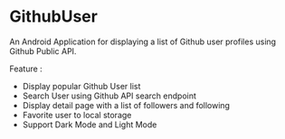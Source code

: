 # GithubUser

An Android Application for displaying a list of Github user profiles using Github Public API.

Feature :
- Display popular Github User list 
- Search User using Github API search endpoint
- Display detail page with a list of followers and following
- Favorite user to local storage
- Support Dark Mode and Light Mode
